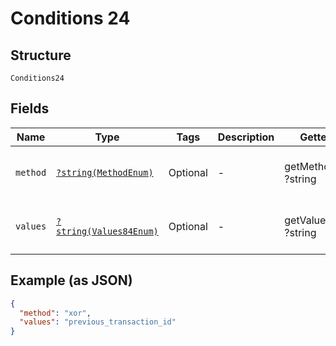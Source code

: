 
# Conditions 24

## Structure

`Conditions24`

## Fields

| Name | Type | Tags | Description | Getter | Setter |
|  --- | --- | --- | --- | --- | --- |
| `method` | [`?string(MethodEnum)`](../../doc/models/method-enum.md) | Optional | - | getMethod(): ?string | setMethod(?string method): void |
| `values` | [`?string(Values84Enum)`](../../doc/models/values-84-enum.md) | Optional | - | getValues(): ?string | setValues(?string values): void |

## Example (as JSON)

```json
{
  "method": "xor",
  "values": "previous_transaction_id"
}
```

